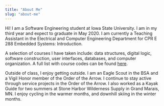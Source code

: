 ```yaml
---
title: "About Me"
slug: "about-me"
---
```


Hi! I am a Software Engineering student at Iowa State University. I am in my third year and expect to graduate in May 2020. I am currently a Teaching Assistant in the Electrical and Computer Engineering Department for CPR E 288 Embedded Systems: Introduction.

A selection of courses I have taken include: data structures, digital logic, software construction, user interfaces, databases, and computer organization. A full list with course codes can be found [here](/course-list/).

Outside of class, I enjoy getting outside. I am an Eagle Scout in the BSA and a Vigil Honor member of the Order of the Arrow. I continue to stay active through service projects in the Order of the Arrow. I also worked as a Kayak Guide for two summers at Stone Harbor Wilderness Supply in Grand Marais, MN. I enjoy cycling in the warmer months, and downhill skiing in the winter months.
